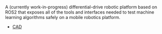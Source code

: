A (currently work-in-progress) differential-drive robotic platform based on ROS2
that exposes all of the tools and interfaces needed to test machine learning
algorithms safely on a mobile robotics platform.

* [CAD](https://cad.onshape.com/documents/09c1067a3472fc89091ff8cf/w/88af9b60cbe2ba3d590c264d/e/e54ac0a89857e8bc5388e105)